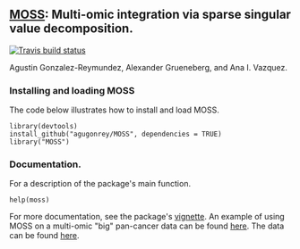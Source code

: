 ## [MOSS](https://www.google.com/search?q=moss&tbm=isch&ved=2ahUKEwjyyJ36kObpAhURc60KHfv7D5EQ2-cCegQIABAA&oq=moss&gs_lcp=CgNpbWcQAzIECCMQJzIECCMQJzIECAAQQzIECAAQQzIFCAAQgwEyBQgAEIMBMgQIABBDMgQIABBDMgQIABBDMgUIABCDAToCCABQ3Z4BWJupAWC7rAFoAHAAeACAAZQBiAGtDJIBBDAuMTOYAQCgAQGqAQtnd3Mtd2l6LWltZw&sclient=img&ei=w9jXXrLbB5HmtQX797-ICQ&bih=966&biw=1920&client=firefox-b-1-d&safe=active): Multi-omic integration via sparse singular value decomposition.

[![Travis build status](https://travis-ci.com/agugonrey/MOSS.svg?branch=master)](https://travis-ci.com/agugonrey/MOSS)

Agustin Gonzalez-Reymundez, Alexander Grueneberg, and Ana I. Vazquez.

### Installing and loading MOSS

  The code below illustrates how to install and load MOSS.

```
library(devtools)
install_github("agugonrey/MOSS", dependencies = TRUE)
library("MOSS")
```

### Documentation.

  For a description of the package's main function. 

```
help(moss)
```

  For more documentation, see the package's [vignette](https://github.com/agugonrey/MOSS/blob/master/inst/doc/MOSS_working_example.pdf). An example of using MOSS on a multi-omic "big" pan-cancer data can be found [here](https://github.com/agugonrey/MOSS/blob/master/inst/doc/MOSS_pancancer_example.pdf). The data can be found [here](https://data.mendeley.com/datasets/r8p67nfjc8/1).
